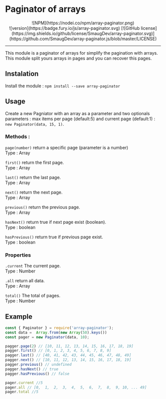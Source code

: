 # Paginator of arrays
<div align="center">
![NPM](https://nodei.co/npm/array-paginator.png) <br>
![version](https://badge.fury.io/js/array-paginator.svg) 
[![GitHub license](https://img.shields.io/github/license/SmaugDev/array-paginator.svg)](https://github.com/SmaugDev/array-paginator.js/blob/master/LICENSE)
</div>
<hr>
This module is a paginator of arrays for simplify the pagination with arrays. <br>
This module split yours arrays in pages and you can recover this pages. <br> 

## Instalation

Install the module : `npm install --save array-paginator`

## Usage

Create a new Pagniator with an array as a parameter and two optionals parameters : max items per page (default:5) and current page (default:1) :
`new Paginator(data, 15, 1)`.

### Methods : 



`page(number)` return a specific page (parameter is a number) <br>
Type : Array

`first()` return the first page. <br>
Type : Array

`last()` return the last page. <br>
Type : Array

`next()` return the next page. <br>
Type : Array

`previous()` return the previous page. <br>
Type : Array

`hasNext()` return true if next page exist (boolean). <br>
Type : boolean

`hasPrevious()` return true if previous page exist. <br>
Type : boolean

### Properties

`.current` The current page. <br>
Type : Number

`.all` return all data. <br>
Type : Array

`total()` The total of pages. <br>
Type : Number

## Example 
```js
const { Paginator } = require('array-paginator');
const data =  Array.from(new Array(50).keys())
const pager = new Paginator(data, 10);

pagger.page(2) // [10, 11, 12, 13, 14, 15, 16, 17, 18, 19]
pagger.first() // [0, 1, 2, 3, 4, 5, 6, 7, 8, 9]
pagger.last() // [40, 41, 42, 43, 44, 45, 46, 47, 48, 49]
pagger.next() // [10, 11, 12, 13, 14, 15, 16, 17, 18, 19]
pagger.previous() // undefined
pagger.hasNext() // true
pagger.hasPrevious() // false

pager.current //5
pager.all // [0,  1,  2,  3,  4,  5,  6,  7,  8,  9, 10, ... 49]
pager.total //5

```
